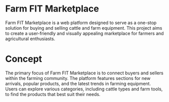 # Farm FIT Marketplace
Farm FIT Marketplace is a web platform designed to serve as a one-stop solution for buying and selling cattle and farm equipment. This project aims to create a user-friendly and visually appealing marketplace for farmers and agricultural enthusiasts.

# Concept
The primary focus of Farm FIT Marketplace is to connect buyers and sellers within the farming community. The platform features sections for new arrivals, popular products, and the latest trends in farming equipment. Users can explore various categories, including cattle types and farm tools, to find the products that best suit their needs.
